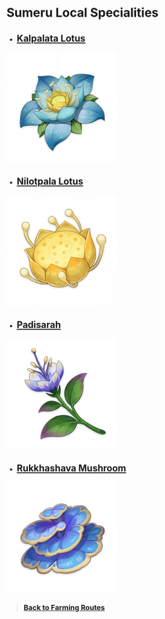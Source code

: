 # Sumeru Local Specialities

- ## [Kalpalata Lotus][kalpalata]

![Kalpalata][UI_ItemIcon_101217]

- ## [Nilotpala Lotus][nilotpala]

![Nilotpala][UI_ItemIcon_101215]

- ## [Padisarah][padisarah]

![Padisarah][UI_ItemIcon_101214]

- ## [Rukkhashava Mushroom][rukkhashava]

![Rukkhashava][UI_ItemIcon_101213]

> ### [Back to Farming Routes][back]

[kalpalata]: /Farming%20Routes/Sumeru/Local%20Specialities/Kalpalata%20Lotus/readme.md
[nilotpala]: /Farming%20Routes/Sumeru/Local%20Specialities/Nilotpala%20Lotus/readme.md
[padisarah]: /Farming%20Routes/Sumeru/Local%20Specialities/Padisarah/readme.md
[rukkhashava]: /Farming%20Routes/Sumeru/Local%20Specialities/Rukkhashava%20Mushroom/readme.md

[UI_ItemIcon_101217]: /Assets/img/ItemIcon/UI_ItemIcon_101217.png
[UI_ItemIcon_101215]: /Assets/img/ItemIcon/UI_ItemIcon_101215.png

[UI_ItemIcon_101214]: /Assets/img/ItemIcon/UI_ItemIcon_101214.png
[UI_ItemIcon_101213]: /Assets/img/ItemIcon/UI_ItemIcon_101213.png

[back]: /Farming%20Routes/readme.md
